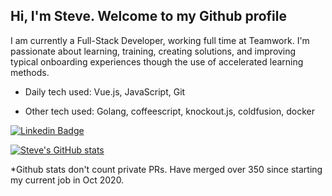 <h2>Hi, I'm Steve. Welcome to my Github profile </h2>



I am currently a  Full-Stack Developer, working full time at Teamwork. I'm passionate about learning, training, creating solutions, and improving typical onboarding experiences though the use of accelerated learning methods. 

- Daily tech used: Vue.js, JavaScript, Git

- Other tech used: Golang, coffeescript, knockout.js, coldfusion, docker

[![Linkedin Badge](https://img.shields.io/badge/-SteveWalsh-blue?style=flat-square&logo=Linkedin&logoColor=white&link=https://www.linkedin.com/in/steve-walsh/)](https://www.linkedin.com/in/steve-walsh/) 

[![Steve's GitHub stats](https://github-readme-stats.vercel.app/api?username=SteveWalsh1989&count_private=true&show_icons=true)](https://github.com/SteveWalsh1989/github-readme-stats)

*Github stats don't count private PRs. Have merged over 350 since starting my current job in Oct 2020.
